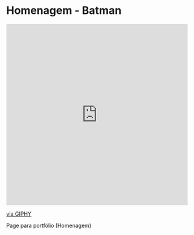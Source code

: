 # Homenagem - Batman

<iframe src="https://giphy.com/embed/2TK7BUsgPpdknXa72F" width="480" height="480" frameBorder="0" class="giphy-embed" allowFullScreen></iframe><p><a href="https://giphy.com/stickers/hehehe-jellacreative-jella-creative-2TK7BUsgPpdknXa72F">via GIPHY</a></p>
Page para portfólio (Homenagem) 
